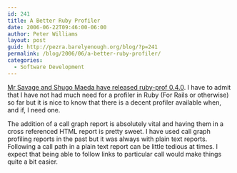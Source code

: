 ```yaml
---
id: 241
title: A Better Ruby Profiler
date: 2006-06-22T09:46:00-06:00
author: Peter Williams
layout: post
guid: http://pezra.barelyenough.org/blog/?p=241
permalink: /blog/2006/06/a-better-ruby-profiler/
categories:
  - Software Development
---
```

[Mr Savage and Shugo Maeda have released ruby-prof 0.4.0](http://cfis.savagexi.com/articles/2006/06/21/ruby-prof-0-4-0-with-call-graphs). I have to admit that I have not had much need for a profiler in Ruby (For Rails or otherwise) so far but it is nice to know that there is a decent profiler available when, and if, I need one.

The addition of a call graph report is absolutely vital and having them in a cross referenced HTML report is pretty sweet. I have used call graph profiling reports in the past but it was always with plain text reports. Following a call path in a plain text report can be little tedious at times. I expect that being able to follow links to particular call would make things quite a bit easier.